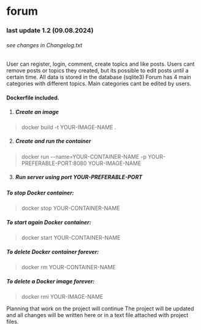 # forum

### last update 1.2 (09.08.2024)
###### see changes in Changelog.txt

User can register, login, comment, create topics and like posts. Users cant remove posts or topics they created, but its possible to edit posts until a certain time.
All data is stored in the database (sqlite3)
Forum has 4 main categories with different topics. Main categories cant be edited by users.

#### Dockerfile included.
1) ##### Create an image 
> docker build -t YOUR-IMAGE-NAME .
2) ##### Create and run the container
> docker run --name=YOUR-CONTAINER-NAME -p YOUR-PREFERABLE-PORT:8080 YOUR-IMAGE-NAME
3) ##### Run server using port YOUR-PREFERABLE-PORT

##### To stop Docker container: 
> docker stop YOUR-CONTAINER-NAME
##### To start again Docker container: 
> docker start YOUR-CONTAINER-NAME
##### To delete Docker container forever: 
> docker rm YOUR-CONTAINER-NAME
##### To delete a Docker image forever: 
> docker rmi YOUR-IMAGE-NAME

Planning that work on the project will continue
The project will be updated and all changes will be written here or in a text file attached with project files.